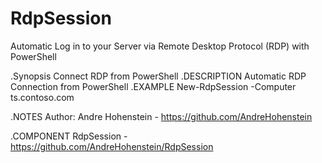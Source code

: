 # RdpSession
Automatic Log in to your Server via Remote Desktop Protocol (RDP) with PowerShell

.Synopsis
    Connect RDP from PowerShell
.DESCRIPTION
    Automatic RDP Connection from PowerShell
.EXAMPLE
    New-RdpSession -Computer ts.contoso.com
 
 .NOTES
    Author: Andre Hohenstein - https://github.com/AndreHohenstein
    
.COMPONENT
    RdpSession - https://github.com/AndreHohenstein/RdpSession

